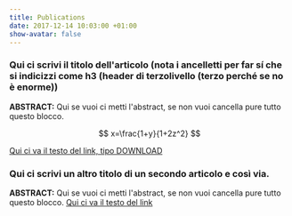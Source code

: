 ```yaml
---
title: Publications
date: 2017-12-14 10:03:00 +01:00
show-avatar: false
---
```


### Qui ci scrivi il titolo dell'articolo (nota i ancelletti per far sí che si indicizzi come h3 (header di terzolivello (terzo perché se no è enorme))

**ABSTRACT:** Qui se vuoi ci metti l'abstract, se non vuoi cancella pure tutto questo blocco.

<!--- Questo invece è come scrivere in latex, dentro due simboli di dollaro -->
$$ x=\frac{1+y}{1+2z^2} $$

[Qui ci va il testo del link, tipo DOWNLOAD](http://equicivaillink.com)

### Qui ci scrivi un altro titolo di un secondo articolo e così via.

**ABSTRACT:** Qui se vuoi ci metti l'abstract, se non vuoi cancella pure tutto questo blocco.
[Qui ci va il testo del link](http://equicivaillink.com)
